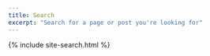 ```yaml
---
title: Search
excerpt: "Search for a page or post you're looking for"
---
```


 {% include site-search.html %} 
